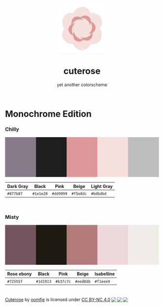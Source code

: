 <div align="center">
<img src="media/logo.svg" width="160" title="Logo of the cuterose colorscheme">
<h1 align="center">cuterose</h1>

yet another colorscheme
</div>
<br>


# Monochrome Edition

### Chilly

![The five colors : Dark Gray, black, pink, beige and Light Gray.](media/chilly.svg)

|Dark Gray| Black   | Pink    | Beige   |Light Gray|
|---------|---------|---------|---------|----------|
|`#877b87`|`#1e1e20`|`#dd9999`|`#f5e0dc`|`#bdbdbd` |

<br>

### Misty

![The five colors : Rose ebony, black, pink, beige and Isabelline.](media/misty.svg)

|Rose ebony| Black   | Pink    | Beige   |Isabelline|
|----------|---------|---------|---------|----------|
|`#72555f` |`#1d1913`|`#b37c7c`|`#eed8db`|`#f1eee9` |





#
 <p xmlns:cc="http://creativecommons.org/ns#" xmlns:dct="http://purl.org/dc/terms/"><a property="dct:title" rel="cc:attributionURL" href="https://codeberg.org/oomfie/cuterose">Cuterose</a> by <a rel="cc:attributionURL dct:creator" property="cc:attributionName" href="https://oomfie.town/">oomfie</a> is licensed under <a href="http://creativecommons.org/licenses/by-nc/4.0/?ref=chooser-v1" target="_blank" rel="license noopener noreferrer" style="display:inline-block;">CC BY-NC 4.0<img style="height:22px!important;margin-left:3px;vertical-align:text-bottom;" src="https://mirrors.creativecommons.org/presskit/icons/cc.svg?ref=chooser-v1"><img style="height:22px!important;margin-left:3px;vertical-align:text-bottom;" src="https://mirrors.creativecommons.org/presskit/icons/by.svg?ref=chooser-v1"><img style="height:22px!important;margin-left:3px;vertical-align:text-bottom;" src="https://mirrors.creativecommons.org/presskit/icons/nc.svg?ref=chooser-v1"></a></p> 